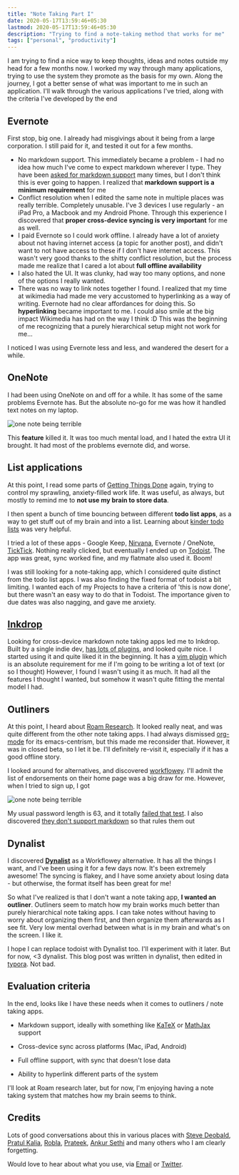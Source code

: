 ```yaml
---
title: "Note Taking Part I"
date: 2020-05-17T13:59:46+05:30
lastmod: 2020-05-17T13:59:46+05:30
description: "Trying to find a note-taking method that works for me"
tags: ["personal", "productivity"]
---
```




I am trying to find a nice way to keep thoughts, ideas and notes outside my head for a few months now. 
I worked my way through many applications, trying to use the system they promote as the basis for my own. Along the journey, I got a better sense of what was important to me in such an application. I'll walk through the various applications I've tried, along with the criteria I've developed by the end

## Evernote

First stop, big one. I already had misgivings about it being from a large corporation. I still paid for it, and tested it out for a few months. 

* No markdown support. This immediately became a problem - I had no idea how much I've come to expect markdown wherever I type. They have been [asked for markdown support](https://discussion.evernote.com/topic/118932-native-markdown-support/) many times, but I don't think this is ever going to happen. I realized that **markdown support is a minimum requirement** for me
* Conflict resolution when I edited the same note in multiple places was really terrible. Completely unusable. I've 3 devices I use regularly - an iPad Pro, a Macbook and my Android Phone. Through this experience I discovered that **proper cross-device syncing is very important** for me as well.
* I paid Evernote so I could work offline. I already have a lot of anxiety about not having internet access (a topic for another post), and didn't want to not have access to these if I don't have internet access. This wasn't very good thanks to the shitty conflict resolution, but the process made me realize that I cared a lot about **full offline availability**
* I also hated the UI. It was clunky, had way too many options, and none of the options I really wanted.
* There was no way to link notes together I found. I realized that my time at wikimedia had made me very accustomed to hyperlinking as a way of writing. Evernote had no clear affordances for doing this. So **hyperlinking** became important to me. I could also smile at the big impact Wikimedia has had on the way I think :D This was the beginning of me recognizing that a purely hierarchical setup might not work for me...

I noticed I was using Evernote less and less, and wandered the desert for a while.

## OneNote

I had been using OneNote on and off for a while. It has some of the same problems Evernote has. But the absolute no-go for me was how it handled text notes on my laptop.

![one note being terrible](/images/note-taking/onenote-terrible.png)

This __feature__ killed it. It was too much mental load, and I hated the extra UI it brought. It had most of the problems evernote did, and worse.

## List applications

At this point, I read some parts of [Getting Things Done](https://www.goodreads.com/book/show/1633.Getting_Things_Done) again, trying to control my sprawling, anxiety-filled work life. It was useful, as always, but mostly to remind me to **not use my brain to store data**.

I then spent a bunch of time bouncing between different **todo list apps**, as a way to get stuff out of my brain and into a list. Learning about [kinder todo lists](https://www.becktench.com/blog/2019/5/13/kinder-to-do-lists) was very helpful.

I tried a lot of these apps - Google Keep, [Nirvana](https://www.nirvanahq.com/), Evernote / OneNote, [TickTick](https://ticktick.com/). Nothing really clicked, but eventually I ended up on [Todoist](https://todoist.com/app/). The app was great, sync worked fine, and my flatmate also used it. Boom!

I was still looking for a note-taking app, which I considered quite distinct from the todo list apps. I was also finding the fixed format of todoist a bit limiting. I wanted each of my Projects to have a criteria of 'this is now done', but there wasn't an easy way to do that in Todoist. The importance given to due dates was also nagging, and gave me anxiety.

## [Inkdrop](https://www.inkdrop.app/)
Looking for cross-device markdown note taking apps led me to Inkdrop. Built by a single indie dev, [has lots of plugins](https://my.inkdrop.app/plugins), and looked quite nice. I started using it and quite liked it in the beginning. It has a [vim plugin](https://my.inkdrop.app/plugins/vim) which is an absolute requirement for me if I'm going to be writing a lot of text (or so I thought)
However, I found I wasn't using it as much. It had all the features I thought I wanted, but somehow it wasn't quite fitting the mental model I had.

## Outliners

At this point, I heard about [Roam Research](https://roamresearch.com/). It looked really neat, and was quite different from the other note taking apps. I had always dismissed [org-mode](https://orgmode.org/) for its emacs-centrism, but this made me reconsider that. However, it was in closed beta, so I let it be. I'll definitely re-visit it, especially if it has a good offline story.

I looked around for alternatives, and discovered [workflowey](https://workflowy.com/). I'll admit the list of endorsements on their home page was a big draw for me. 
However, when I tried to sign up, I got

![one note being terrible](/images/note-taking/workflowey-password.jpg)

My usual password length is 63, and it totally [failed that test](https://twitter.com/WorkFlowy/status/1261034917011632128). I also discovered [they don't support markdown](https://workflowy.zendesk.com/hc/en-us/community/posts/360007921026-Needs-some-kind-of-Markdown-syntax-support-) so that rules them out

## Dynalist
I discovered **[Dynalist](https://dynalist.io/)** as a Workflowey alternative. It has all the things I want, and I've been using it for a few days now. It's been extremely awesome! The syncing is flakey, and I have some anxiety about losing data - but otherwise, the format itself has been great for me!

So what I've realized is that I don't want a note taking app, **I wanted an outliner**. Outliners seem to match how my brain works much better than purely hierarchical note taking apps. I can take notes without having to worry about organizing them first, and then organize them afterwards as I see fit. Very low mental overhad between what is in my brain and what's on the screen. I like it.

I hope I can replace todoist with Dynalist too. I'll experiment with it later. But for now, <3 dynalist. This blog post was written in dynalist, then edited in [typora](https://typora.io/). Not bad.

## Evaluation criteria

In the end, looks like I have these needs when it comes to outliners / note taking apps.

* Markdown support, ideally with something like [KaTeX](https://katex.org/) or [MathJax](https://www.mathjax.org/) support

* Cross-device sync across platforms (Mac, iPad, Android)

* Full offline support, with sync that doesn't lose data

* Ability to hyperlink different parts of the system

  

I'll look at Roam research later, but for now, I'm enjoying having a note taking system that matches how my brain seems to think.

## Credits

Lots of good conversations about this in various places with [Steve Deobald](https://twitter.com/deobald), [Pratul Kalia](https://twitter.com/prxtl), [Robla](https://twitter.com/robla), [Prateek](https://twitter.com/prtksxna), [Ankur Sethi](https://ankursethi.in/) and many others who I am clearly forgetting.

Would love to hear about what you use, via [Email](mailto:yuvipanda@gmail.com) or [Twitter](https://twitter.com/yuvipanda).